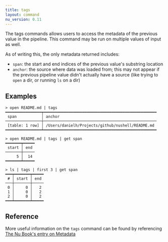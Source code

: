 ```yaml
---
title: tags
layout: command
nu_version: 0.11
---
```


The tags commands allows users to access the metadata of the previous value in
the pipeline. This command may be run on multiple values of input as well.

As of writing this, the only metadata returned includes:

- `span`: the start and end indices of the previous value's substring location
- `anchor`: the source where data was loaded from; this may not appear if the
  previous pipeline value didn't actually have a source (like trying to `open` a
  dir, or running `ls` on a dir)

## Examples

```shell
> open README.md | tags
━━━━━━━━━━━━━━━━┯━━━━━━━━━━━━━━━━━━━━━━━━━━━━━━━━━━━━━━━━━━━━━━━━━━
 span           │ anchor
────────────────┼──────────────────────────────────────────────────
 [table: 1 row] │ /Users/danielh/Projects/github/nushell/README.md
━━━━━━━━━━━━━━━━┷━━━━━━━━━━━━━━━━━━━━━━━━━━━━━━━━━━━━━━━━━━━━━━━━━━
```

```shell
> open README.md | tags | get span
━━━━━━━┯━━━━━
 start │ end
───────┼─────
     5 │  14
━━━━━━━┷━━━━━
```

```shell
> ls | tags | first 3 | get span
━━━┯━━━━━━━┯━━━━━
 # │ start │ end
───┼───────┼─────
 0 │     0 │   2
 1 │     0 │   2
 2 │     0 │   2
━━━┷━━━━━━━┷━━━━━
```

## Reference

More useful information on the `tags` command can be found by referencing [The
Nu Book's entry on Metadata](https://www.nushell.sh/book/en/metadata.html)
